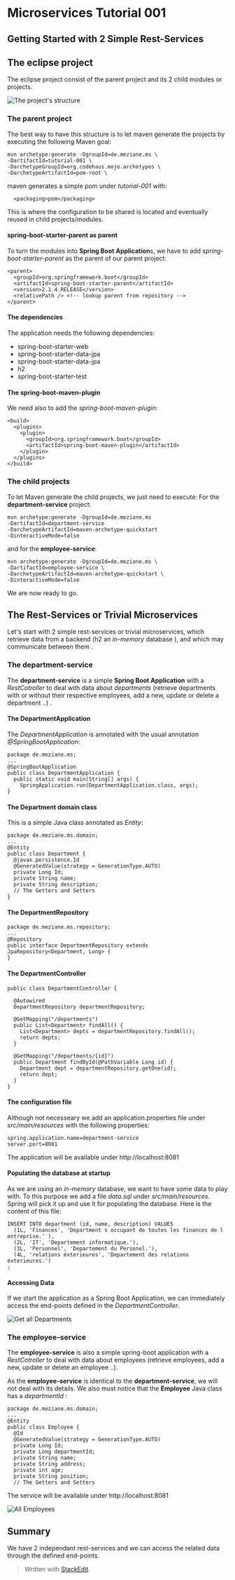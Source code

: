 
# Microservices Tutorial 001
## Getting Started with 2 Simple Rest-Services

##  The eclipse project
The eclipse project consist of the parent project and its 2 child modules or projects.

![The project's structure](images/project-structure.png)

###  The parent project
The best way to have this structure is to let maven generate the projects by executing the following Maven goal: 
```
mvn archetype:generate -DgroupId=de.meziane.ms \ 
-DartifactId=tutorial-001 \
-DarchetypeGroupId=org.codehaus.mojo.archetypes \
-DarchetypeArtifactId=pom-root \
```
maven generates a simple pom under *tutorial-001* with:
```
  <packaging>pom</packaging>
``` 
This is where the configuration to be shared is located and eventually reused in child projects/modules.
#### spring-boot-starter-parent as parent
To turn the modules into **Spring Boot Application**s, we have to add *spring-boot-starter-parent* as the parent of our parent project:
```
<parent>
  <groupId>org.springframework.boot</groupId>
  <artifactId>spring-boot-starter-parent</artifactId>
  <version>2.1.4.RELEASE</version>
  <relativePath /> <!-- lookup parent from repository -->
</parent>
```
#### The dependencies
The application needs the following dependencies:
 - spring-boot-starter-web 
 - spring-boot-starter-data-jpa
 - spring-boot-starter-data-jpa
 - h2
 - spring-boot-starter-test
#### The spring-boot-maven-plugin
We need also to add the *spring-boot-maven-plugin*:
```
<build>
  <plugins>
    <plugin>
      <groupId>org.springframework.boot</groupId>
      <artifactId>spring-boot-maven-plugin</artifactId>
    </plugin>
  </plugins>
</build>
```
### The child projects
To let Maven generate the child projects, we just need to execute:
For the **department-service** project:
```
mvn archetype:generate -DgroupId=de.meziane.ms 
-DartifactId=department-service 
-DarchetypeArtifactId=maven-archetype-quickstart 
-DinteractiveMode=false
```
and for the **employee-service**: 
```
mvn archetype:generate -DgroupId=de.meziane.ms \
-DartifactId=employee-service \
-DarchetypeArtifactId=maven-archetype-quickstart \
-DinteractiveMode=false
```
We are now ready to go.

## The Rest-Services or Trivial Microservices
Let's start with 2 simple rest-services or trivial microservices, which retrieve data from a backend (h2 an *in-memory* database ), and which may communicate between them . 
### The department-service
The **department-service** is a simple **Spring Boot Application** with a *RestCotroller* to deal with data about *departments* (retrieve departments with or without their respective employees, add a new, update or delete a department ..) . 
#### The DepartmentApplication
The *DepartmentApplication* is annotated with the usual annotation *@SpringBootApplication*: 
```
package de.meziane.ms;
...
@SpringBootApplication
public class DepartmentApplication {
  public static void main(String[] args) {
    SpringApplication.run(DepartmentApplication.class, args);
}
```
#### The Department domain class
This is a simple Java class annotated as *Entity*:
```
package de.meziane.ms.domain;
...
@Entity
public class Department {
  @javax.persistence.Id
  @GeneratedValue(strategy = GenerationType.AUTO)
  private Long Id;
  private String name;
  private String description;
  // The Getters and Setters
}
```
#### The DepartmentRepository
```
package de.meziane.ms.repository;
...
@Repository
public interface DepartmentRepository extends JpaRepository<Department, Long> {
}
```  
#### The DepartmentController
```
public class DepartmentController {

  @Autowired
  DepartmentRepository departmentRepository;	

  @GetMapping("/departments")
  public List<Department> findAll() {
    List<Department> depts = departmentRepository.findAll();
    return depts;
  }
	
  @GetMapping("/departments/{id}")
  public Department findById(@PathVariable Long id) {
    Department dept = departmentRepository.getOne(id); 
    return dept;
  }
}
```
#### The configuration file
Although not necesseary we add an application.properties file under *src/main/resources* with the following properties:
```
spring.application.name=department-service
server.port=8081
```
The application will be available under http://localhost:8081  
#### Populating the database at startup
As we are using an *in-memory* database, we want to have some data to play with. To this purpose we add a file *data.sql* under *src/main/resources*. Spring will pick it up and use it for populating the database. Here is the content of this file:
```
INSERT INTO department (id, name, description) VALUES
  (1L, 'Finances', 'Department s occupant de toutes les finances de l entreprise.' ),
  (2L, 'IT', 'Departement informatique.'),
  (3L, 'Personnel', 'Departement du Personel.'),
  (4L, 'relations éxterieures', 'Departement des relations éxterieures.')
;  
```
#### Accessing Data 
If we start the application as a Spring Boot Application, we can immediately access the end-points defined in the *DepartmentController*. 

![Get all Departments](images/findAlldepartments.png?raw=true)
### The employee-service
The **employee-service** is also a simple spring-boot application with a *RestCotroller* to deal with data about employees (retrieve employees, add a new, update or delete an employee ..). 

As the **employee-service** is identical to the **department-service**, we will not deal with its details.
We also must notice that the **Employee** Java class has a *departmentId* :
```
package de.meziane.ms.domain;
...
@Entity
public class Employee {
  @Id
  @GeneratedValue(strategy = GenerationType.AUTO)
  private Long Id;
  private Long departmentId;
  private String name;
  private String address;
  private int age;
  private String position;
  // The Getters and Setters
```
The service will be available under  http://localhost:8081


![All Employees](images/findAllEmployees.png?raw=true)
## Summary 
We have 2 independant rest-services and we can access the related data through the defined end-points.
> Written with [StackEdit](https://stackedit.io/).
<!--stackedit_data:
eyJoaXN0b3J5IjpbLTEzMzM5MjUxNDYsMjEzOTc4MTA0XX0=
-->